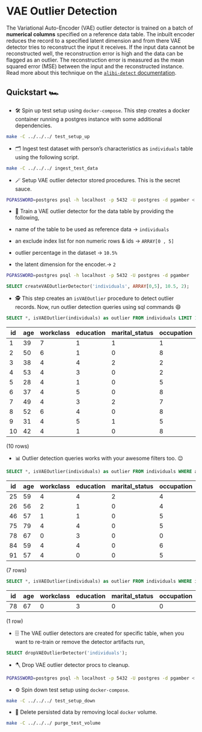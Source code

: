 # VAE Outlier Detection

The Variational Auto-Encoder (VAE) outlier detector is trained on a batch of **numerical columns** specified on a reference data table. The inbuilt encoder reduces the record to a specified latent dimension and from there VAE detector tries to reconstruct the input it receives. If the input data cannot be reconstructed well, the reconstruction error is high and the data can be flagged as an outlier. The reconstruction error is measured as the mean squared error (MSE) between the input and the reconstructed instance. Read more about this technique on the [`alibi-detect` documentation](https://docs.seldon.io/projects/alibi-detect/en/stable/od/methods/vae.html#Variational-Auto-Encoder).

## Quickstart :racing_car:

- :hammer_and_wrench: Spin up test setup using `docker-compose`. This step creates a docker container running a postgres instance with some additional dependencies.

```bash
make -C ../../../ test_setup_up
```

- :card_index_dividers: Ingest test dataset with person’s characteristics as `individuals` table using the following script.

```bash
make -C ../../../ ingest_test_data
```

- :magic_wand: Setup VAE outlier detector stored procedures. This is the secret sauce.

```bash
PGPASSWORD=postgres psql -h localhost -p 5432 -U postgres -d pgamber < create.sql
```

- :crystal_ball: Train a VAE outlier detector for the data table by providing the following,

- name of the table to be used as reference data -> `individuals`
- an exclude index list for non numeric rows & ids -> `ARRAY[0 , 5]`
- outlier percentage in the dataset -> `10.5%`
- the latent dimension for the encoder.-> `2`

```bash
PGPASSWORD=postgres psql -h localhost -p 5432 -U postgres -d pgamber
```

```sql
SELECT createVAEOutlierDetector('individuals', ARRAY[0,5], 10.5, 2);
```

- :detective: This step creates an `isVAEOutlier` procedure to detect outlier records. Now, run outlier detection queries using sql commands :smile:

```sql
SELECT *, isVAEOutlier(individuals) as outlier FROM individuals LIMIT 10;
```

| id  | age | workclass | education | marital_status | occupation | relationship | race | sex | capital_gain | capital_loss | hours_per_week | country | outlier |
| --- | --- | --------- | --------- | -------------- | ---------- | ------------ | ---- | --- | ------------ | ------------ | -------------- | ------- | ------- |
| 1   | 39  | 7         | 1         | 1              | 1          | 1            | 4    | 1   | 2174         | 0            | 40             | 9       | f       |
| 2   | 50  | 6         | 1         | 0              | 8          | 0            | 4    | 1   | 0            | 0            | 13             | 9       | f       |
| 3   | 38  | 4         | 4         | 2              | 2          | 1            | 4    | 1   | 0            | 0            | 40             | 9       | f       |
| 4   | 53  | 4         | 3         | 0              | 2          | 0            | 2    | 1   | 0            | 0            | 40             | 9       | f       |
| 5   | 28  | 4         | 1         | 0              | 5          | 5            | 2    | 0   | 0            | 0            | 40             | 6       | f       |
| 6   | 37  | 4         | 5         | 0              | 8          | 5            | 4    | 0   | 0            | 0            | 40             | 9       | f       |
| 7   | 49  | 4         | 3         | 2              | 7          | 1            | 2    | 0   | 0            | 0            | 16             | 5       | f       |
| 8   | 52  | 6         | 4         | 0              | 8          | 0            | 4    | 1   | 0            | 0            | 45             | 9       | f       |
| 9   | 31  | 4         | 5         | 1              | 5          | 1            | 4    | 0   | 14084        | 0            | 50             | 9       | t       |
| 10  | 42  | 4         | 1         | 0              | 8          | 0            | 4    | 1   | 5178         | 0            | 40             | 9       | f       |

(10 rows)

- :bar_chart: Outlier detection queries works with your awesome filters too. :wink:

```sql
SELECT *, isVAEOutlier(individuals) as outlier FROM individuals WHERE age > 55 LIMIT 10;
```

| id  | age | workclass | education | marital_status | occupation | relationship | race | sex | capital_gain | capital_loss | hours_per_week | country | outlier |
| --- | --- | --------- | --------- | -------------- | ---------- | ------------ | ---- | --- | ------------ | ------------ | -------------- | ------- | ------- |
| 25  | 59  | 4         | 4         | 2              | 4          | 4            | 4    | 0   | 0            | 0            | 40             | 9       | f       |
| 26  | 56  | 2         | 1         | 0              | 4          | 0            | 4    | 1   | 0            | 0            | 40             | 9       | f       |
| 46  | 57  | 1         | 1         | 0              | 5          | 0            | 2    | 1   | 0            | 0            | 40             | 9       | f       |
| 75  | 79  | 4         | 4         | 0              | 5          | 2            | 4    | 1   | 0            | 0            | 20             | 9       | f       |
| 78  | 67  | 0         | 3         | 0              | 0          | 0            | 4    | 1   | 0            | 0            | 2              | 9       | t       |
| 84  | 59  | 4         | 4         | 0              | 6          | 0            | 4    | 1   | 0            | 0            | 48             | 9       | f       |
| 91  | 57  | 4         | 0         | 0              | 5          | 0            | 4    | 1   | 0            | 0            | 40             | 9       | f       |

(7 rows)

```sql
SELECT *, isVAEOutlier(individuals) as outlier FROM individuals WHERE isVAEOutlier(individuals) is TRUE AND age > 55 LIMIT 10;
```

| id  | age | workclass | education | marital_status | occupation | relationship | race | sex | capital_gain | capital_loss | hours_per_week | country | outlier |
| --- | --- | --------- | --------- | -------------- | ---------- | ------------ | ---- | --- | ------------ | ------------ | -------------- | ------- | ------- |
| 78  | 67  | 0         | 3         | 0              | 0          | 0            | 4    | 1   | 0            | 0            | 2              | 9       | t       |

(1 row)

- :file_cabinet: The VAE outlier detectors are created for specific table, when you want to re-train or remove the detector artifacts run,

```sql
SELECT dropVAEOutlierDetector('individuals');
```

- :axe: Drop VAE outlier detector procs to cleanup.

```bash
PGPASSWORD=postgres psql -h localhost -p 5432 -U postgres -d pgamber < drop.sql
```

- :gear: Spin down test setup using `docker-compose`.

```bash
make -C ../../../ test_setup_down
```

- :broom: Delete persisted data by removing local `docker` volume.

```bash
make -C ../../../ purge_test_volume
```
